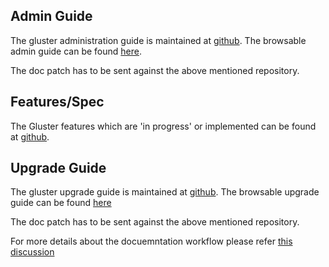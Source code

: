 ## Admin Guide ##

The gluster administration guide is maintained at [github](https://github.com/gluster/glusterdocs). The browsable admin guide can be found [here](http://docs.gluster.org/en/latest/Administrator%20Guide/).

The doc patch has to be sent against the above mentioned repository.

## Features/Spec ##

The Gluster features which are 'in progress' or implemented can be found at [github](https://github.com/gluster/glusterfs-specs).

## Upgrade Guide ##

The gluster upgrade guide is maintained at [github](https://github.com/gluster/glusterdocs). The browsable upgrade guide can be found [here](http://docs.gluster.org/en/latest/Upgrade-Guide/README/)

The doc patch has to be sent against the above mentioned repository.


For more details about the docuemntation workflow please refer [this discussion](https://www.mail-archive.com/gluster-users@gluster.org/msg21168.html)
